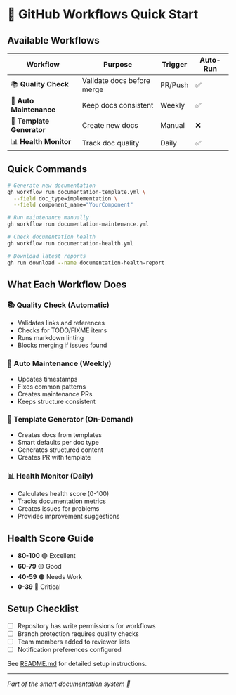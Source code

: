 # 🎯 GitHub Workflows Quick Start

## Available Workflows

| Workflow | Purpose | Trigger | Auto-Run |
|----------|---------|---------|----------|
| 📚 **Quality Check** | Validate docs before merge | PR/Push | ✅ |
| 🔧 **Auto Maintenance** | Keep docs consistent | Weekly | ✅ |
| 📝 **Template Generator** | Create new docs | Manual | ❌ |
| 📊 **Health Monitor** | Track doc quality | Daily | ✅ |

## Quick Commands

```bash
# Generate new documentation
gh workflow run documentation-template.yml \
  --field doc_type=implementation \
  --field component_name="YourComponent"

# Run maintenance manually  
gh workflow run documentation-maintenance.yml

# Check documentation health
gh workflow run documentation-health.yml

# Download latest reports
gh run download --name documentation-health-report
```

## What Each Workflow Does

### 📚 Quality Check (Automatic)
- Validates links and references
- Checks for TODO/FIXME items  
- Runs markdown linting
- Blocks merging if issues found

### 🔧 Auto Maintenance (Weekly)
- Updates timestamps
- Fixes common patterns
- Creates maintenance PRs
- Keeps structure consistent

### 📝 Template Generator (On-Demand)
- Creates docs from templates
- Smart defaults per doc type
- Generates structured content
- Creates PR with template

### 📊 Health Monitor (Daily)
- Calculates health score (0-100)
- Tracks documentation metrics
- Creates issues for problems
- Provides improvement suggestions

## Health Score Guide

- **80-100** 🟢 Excellent
- **60-79** 🟡 Good  
- **40-59** 🟠 Needs Work
- **0-39** 🔴 Critical

## Setup Checklist

- [ ] Repository has write permissions for workflows
- [ ] Branch protection requires quality checks
- [ ] Team members added to reviewer lists
- [ ] Notification preferences configured

See [README.md](README.md) for detailed setup instructions.

---
*Part of the smart documentation system 🤖*
